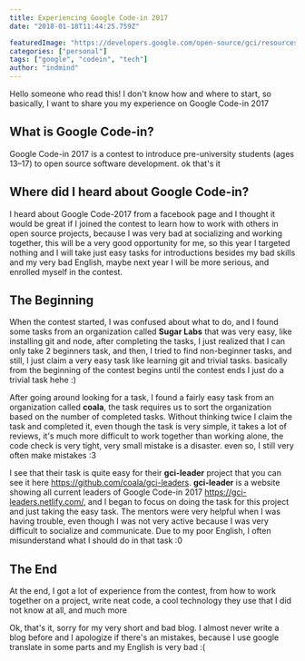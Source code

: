 ```yaml
---
title: Experiencing Google Code-in 2017 
date: "2018-01-18T11:44:25.759Z"

featuredImage: "https://developers.google.com/open-source/gci/resources/downloads/GCI-new-logo.jpg"
categories: ["personal"]
tags: ["google", "codein", "tech"]
author: "indmind"
---
```


Hello someone who read this! I don't know how and where to start, so basically, I want to share you my experience on Google Code-in 2017

## What is Google Code-in?

Google Code-in 2017 is a contest to introduce pre-university students (ages 13–17) to open source software development. ok that's it

## Where did I heard about Google Code-in?

I heard about Google Code-2017 from a facebook page and I thought it would be great if I joined the contest to learn how to work with others in open source projects, because I was very bad at socializing and working together, this will be a very good opportunity for me, so this year I targeted nothing and I will take just easy tasks for introductions besides my bad skills and my very bad English, maybe next year I will be more serious, and enrolled myself in the contest.

## The Beginning

When the contest started, I was confused about what to do, and I found some tasks from an organization called **Sugar Labs** that was very easy, like installing git and node, after completing the tasks, I just realized that I can only take 2 beginners task, and then, I tried to find non-beginner tasks, and still, I just claim a very easy task like learning git and trivial tasks. basically from the beginning of the contest begins until the contest ends I just do a trivial task hehe :)

After going around looking for a task, I found a fairly easy task from an organization called **coala**, the task requires us to sort the organization based on the number of completed tasks. Without thinking twice I claim the task and completed it, even though the task is very simple, it takes a lot of reviews, it's much more difficult to work together than working alone, the code check is very tight, very small mistake is a disaster. even so, I still very often make mistakes :3

I see that their task is quite easy for their **gci-leader** project that you can see it here <https://github.com/coala/gci-leaders>. **gci-leader** is a website showing all current leaders of Google Code-in 2017 <https://gci-leaders.netlify.com/>, and I began to focus on doing the task for this project and just taking the easy task. The mentors were very helpful when I was having trouble, even though I was not very active because I was very difficult to socialize and communicate. Due to my poor English, I often misunderstand what I should do in that task :0

## The End

At the end, I got a lot of experience from the contest, from how to work together on a project, write neat code, a cool technology they use that I did not know at all, and much more

Ok, that's it, sorry for my very short and bad blog. I almost never write a blog before and I apologize if there's an mistakes, because I use google translate in some parts and my English is very bad :(

